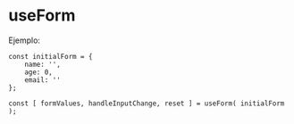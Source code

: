 # useForm
Ejemplo:
```
const initialForm = {
    name: '',
    age: 0,
    email: ''
};

const [ formValues, handleInputChange, reset ] = useForm( initialForm );
```